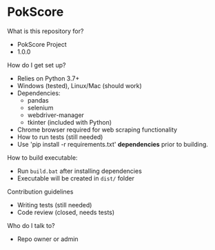 # PokScore

What is this repository for?
* PokScore Project
* 1.0.0

How do I get set up?
* Relies on Python 3.7+
* Windows (tested), Linux/Mac (should work)
* Dependencies:
   * pandas
   * selenium
   * webdriver-manager
   * tkinter (included with Python)
* Chrome browser required for web scraping functionality
* How to run tests (still needed)
* Use 'pip install -r requirements.txt' **dependencies** prior to building.

How to build executable:
* Run `build.bat` after installing dependencies
* Executable will be created in `dist/` folder

Contribution guidelines
* Writing tests (still needed)
* Code review (closed, needs tests)

Who do I talk to?
* Repo owner or admin